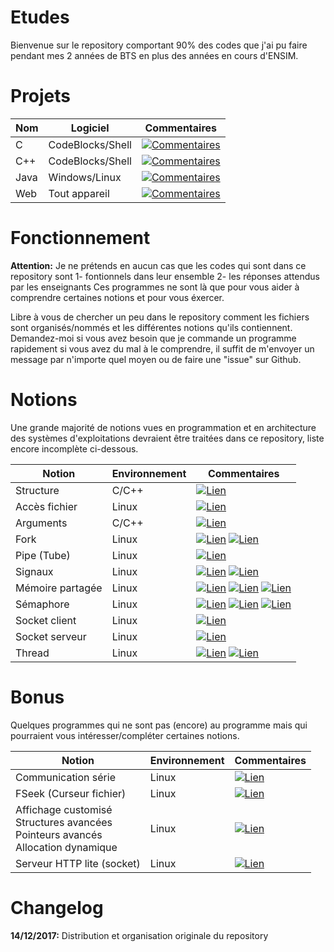 # Etudes

Bienvenue sur le repository comportant 90% des codes que j'ai pu faire pendant mes 2 années de BTS en plus des années en cours d'ENSIM.

# Projets

| Nom                   | Logiciel         | Commentaires  |
| ----------------------|------------------|---------------|
| C                     | CodeBlocks/Shell | [![Commentaires](https://img.shields.io/badge/commentaire-0%25-b70b0b.svg)](https://github.com/TanguyHerbron/Etudes/tree/master/BTS/C)
| C++                   | CodeBlocks/Shell | [![Commentaires](https://img.shields.io/badge/commentaire-0%25-b70b0b.svg)](https://github.com/TanguyHerbron/Etudes/tree/master/BTS/C%2B%2B)
| Java                  |  Windows/Linux   | [![Commentaires](https://img.shields.io/badge/commentaire-0%25-b70b0b.svg)](https://github.com/TanguyHerbron/Etudes/tree/master/BTS/Java)
| Web                   |  Tout appareil   | [![Commentaires](https://img.shields.io/badge/commentaire-0%25-b70b0b.svg)](https://github.com/TanguyHerbron/Etudes/tree/master/BTS/Web)


# Fonctionnement

**Attention:** Je ne prétends en aucun cas que les codes qui sont dans ce repository sont
  1- fontionnels dans leur ensemble
  2- les réponses attendus par les enseignants
Ces programmes ne sont là que pour vous aider à comprendre certaines notions et pour vous éxercer.

Libre à vous de chercher un peu dans le repository comment les fichiers sont organisés/nommés et les différentes notions qu'ils contiennent. Demandez-moi si vous avez besoin que je commande un programme rapidement si vous avez du mal à le comprendre, il suffit de m'envoyer un message par n'importe quel moyen ou de faire une "issue" sur Github.


# Notions

Une grande majorité de notions vues en programmation et en architecture des systèmes d'exploitations devraient être traitées dans ce repository, liste encore incomplète ci-dessous.

| Notion                   | Environnement    | Commentaires  |
| -------------------------|------------------|---------------|
| Structure                |  C/C++           | [![Lien](https://img.shields.io/badge/Lien-%3E-d5d5d5.svg)](https://github.com/TanguyHerbron/Etudes/tree/master/BTS/C/Premiere%20annee/structure)
| Accès fichier            |  Linux           | [![Lien](https://img.shields.io/badge/Lien-%3E-d5d5d5.svg)](https://github.com/TanguyHerbron/Etudes/tree/master/BTS/C/Premiere%20annee/accesFichier)
| Arguments                |  C/C++           | [![Lien](https://img.shields.io/badge/Lien-%3E-d5d5d5.svg)](https://github.com/TanguyHerbron/Etudes/blob/master/BTS/C/Premiere%20annee/argument1.c)
| Fork                     |  Linux           | [![Lien](https://img.shields.io/badge/Lien-%3E-d5d5d5.svg)](https://github.com/TanguyHerbron/Etudes/blob/master/BTS/C/Deuxieme%20annee/bonhommeFork.c) [![Lien](https://img.shields.io/badge/Lien-%3E-d5d5d5.svg)](https://github.com/TanguyHerbron/Etudes/blob/master/BTS/C/Deuxieme%20annee/testFork2.c)
| Pipe (Tube)              | Linux            | [![Lien](https://img.shields.io/badge/Lien-%3E-d5d5d5.svg)](https://github.com/TanguyHerbron/Etudes/blob/master/BTS/C/Deuxieme%20annee/popen.c)
| Signaux                  |  Linux           | [![Lien](https://img.shields.io/badge/Lien-%3E-d5d5d5.svg)](https://github.com/TanguyHerbron/Etudes/blob/master/BTS/C/Deuxieme%20annee/signauxQ1.c) [![Lien](https://img.shields.io/badge/Lien-%3E-d5d5d5.svg)](https://github.com/TanguyHerbron/Etudes/blob/master/BTS/C/Deuxieme%20annee/signauxQ2.c)
| Mémoire partagée         |  Linux           | [![Lien](https://img.shields.io/badge/Lien-%3E-d5d5d5.svg)](https://github.com/TanguyHerbron/Etudes/blob/master/BTS/C/Deuxieme%20annee/memShareP1.c) [![Lien](https://img.shields.io/badge/Lien-%3E-d5d5d5.svg)](https://github.com/TanguyHerbron/Etudes/blob/master/BTS/C/Deuxieme%20annee/memShareP2.c) [![Lien](https://img.shields.io/badge/Lien-%3E-d5d5d5.svg)](https://github.com/TanguyHerbron/Etudes/blob/master/BTS/C/Deuxieme%20annee/memShareP3.c)
| Sémaphore                |  Linux           | [![Lien](https://img.shields.io/badge/Lien-%3E-d5d5d5.svg)](https://github.com/TanguyHerbron/Etudes/tree/master/BTS/C/Deuxieme%20annee/semaphoreP1) [![Lien](https://img.shields.io/badge/Lien-%3E-d5d5d5.svg)](https://github.com/TanguyHerbron/Etudes/tree/master/BTS/C/Deuxieme%20annee/semaphoreP2) [![Lien](https://img.shields.io/badge/Lien-%3E-d5d5d5.svg)](https://github.com/TanguyHerbron/Etudes/tree/master/BTS/C/Deuxieme%20annee/semaphoreP3)
| Socket client            |  Linux           | [![Lien](https://img.shields.io/badge/Lien-%3E-d5d5d5.svg)](https://github.com/TanguyHerbron/Etudes/tree/master/BTS/C/Deuxieme%20annee/socketClient)
| Socket serveur           |  Linux           | [![Lien](https://img.shields.io/badge/Lien-%3E-d5d5d5.svg)](https://github.com/TanguyHerbron/Etudes/tree/master/BTS/C/Deuxieme%20annee/serverSocket)
| Thread                   |  Linux           | [![Lien](https://img.shields.io/badge/Lien-%3E-d5d5d5.svg)](https://github.com/TanguyHerbron/Etudes/tree/master/BTS/C/Deuxieme%20annee/threadTDQ2) [![Lien](https://img.shields.io/badge/Lien-%3E-d5d5d5.svg)](https://github.com/TanguyHerbron/Etudes/tree/master/BTS/C/Deuxieme%20annee/threadTDQ3)



# Bonus

Quelques programmes qui ne sont pas (encore) au programme mais qui pourraient vous intéresser/compléter certaines notions.

| Notion                   | Environnement    | Commentaires  |
| -------------------------|------------------|---------------|
| Communication série      |  Linux           | [![Lien](https://img.shields.io/badge/Lien-%3E-d5d5d5.svg)](https://github.com/TanguyHerbron/Etudes/blob/master/BTS/C/Premiere%20annee/serialConnection.c)
| FSeek (Curseur fichier)          |  Linux           | [![Lien](https://img.shields.io/badge/Lien-%3E-d5d5d5.svg)](https://github.com/TanguyHerbron/Etudes/blob/master/BTS/C/Premiere%20annee/utilisationFseek.c)
| Affichage customisé <br> Structures avancées <br> Pointeurs avancés <br> Allocation dynamique     |  Linux           | [![Lien](https://img.shields.io/badge/Lien-%3E-d5d5d5.svg)](https://github.com/TanguyHerbron/Etudes/tree/master/BTS/C/Premiere%20annee/structureComplexeSportif)
| Serveur HTTP lite (socket)     |  Linux           | [![Lien](https://img.shields.io/badge/Lien-%3E-d5d5d5.svg)](https://github.com/TanguyHerbron/Etudes/blob/master/BTS/C/Deuxieme%20annee/serveurHTTP.c)


# Changelog

**14/12/2017:** Distribution et organisation originale du repository

<!-- TOOLBOX 
0%-25% > Rouge https://img.shields.io/badge/commentaire-0%25-b70b0b.svg
25%-50% > Orange https://img.shields.io/badge/commentaire-25%25-f29e02.svg
50%-75% > Vert clair https://img.shields.io/badge/commentaire-50%25-c1f101.svg
75%-100% > Vert fluo https://img.shields.io/badge/commentaire-50%25-4cf000.svg

Génération des badges : https://shields.io/

-->
